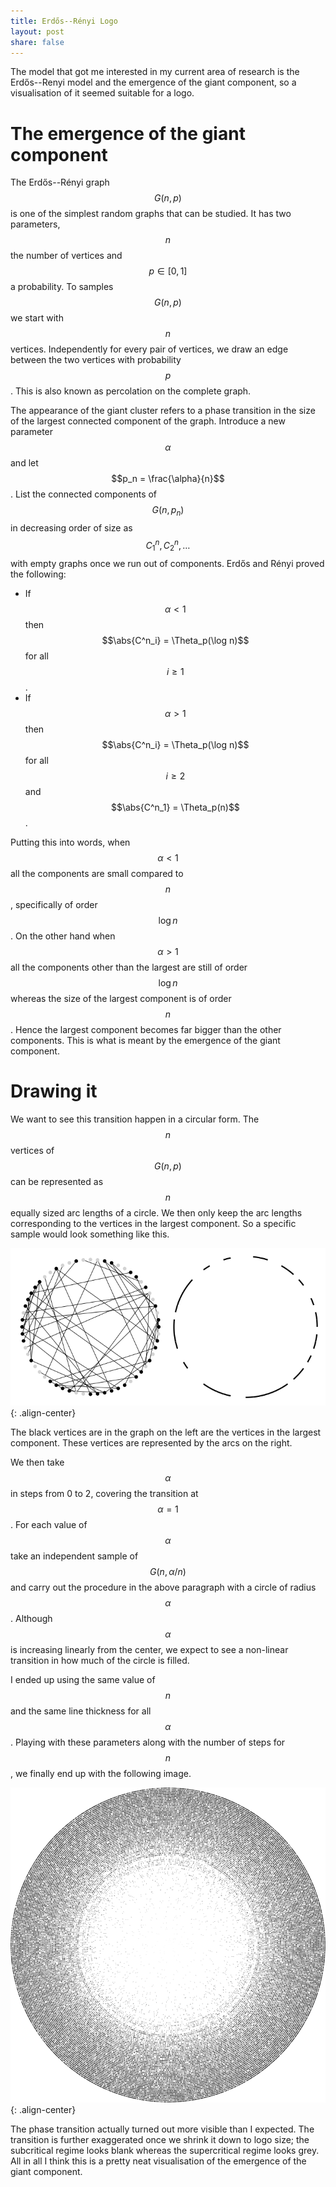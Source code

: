 ```yaml
---
title: Erdős--Rényi Logo
layout: post
share: false
---
```


The model that got me interested in my current area of research is the Erdős--Renyi model and the emergence of the giant component, so a visualisation of it seemed suitable for a logo.

# The emergence of the giant component

The Erdős--Rényi graph $$G(n, p)$$ is one of the simplest random graphs that can be studied. It has two parameters, $$n$$ the number of vertices and $$p \in [0, 1]$$ a probability. To samples $$G(n, p)$$ we start with $$n$$ vertices. Independently for every pair of vertices, we draw an edge between the two vertices with probability $$p$$. This is also known as percolation on the complete graph.

The appearance of the giant cluster refers to a phase transition in the size of the largest connected component of the graph. Introduce a new parameter $$\alpha$$ and let $$p_n = \frac{\alpha}{n}$$. List the connected components of $$G(n, p_n)$$ in decreasing order of size as $$C^n_1, C^n_2, \ldots$$ with empty graphs once we run out of components. Erdős and Rényi proved the following:

- If $$\alpha < 1$$ then $$\abs{C^n_i} = \Theta_p(\log n)$$ for all $$i \geq 1$$.
- If $$\alpha > 1$$ then $$\abs{C^n_i} = \Theta_p(\log n)$$ for all $$i \geq 2$$ and $$\abs{C^n_1} = \Theta_p(n)$$.

Putting this into words, when $$\alpha < 1$$ all the components are small compared to $$n$$, specifically of order $$\log n$$. On the other hand when $$\alpha > 1$$ all the components other than the largest are still of order $$\log n$$ whereas the size of the largest component is of order $$n$$. Hence the largest component becomes far bigger than the other components. This is what is meant by the emergence of the giant component.

# Drawing it

We want to see this transition happen in a circular form. The $$n$$ vertices of $$G(n, p)$$ can be represented as $$n$$ equally sized arc lengths of a circle. We then only keep the arc lengths corresponding to the vertices in the largest component. So a specific sample would look something like this.

![single circle](/assets/images/logo_circle.png){: .align-center}

The black vertices are in the graph on the left are the vertices in the largest component. These vertices are represented by the arcs on the right.

We then take $$\alpha$$ in steps from 0 to 2, covering the transition at $$\alpha = 1$$. For each value of $$\alpha$$ take an independent sample of $$G(n, \alpha / n)$$ and carry out the procedure in the above paragraph with a circle of radius $$\alpha$$. Although $$\alpha$$ is increasing linearly from the center, we expect to see a non-linear transition in how much of the circle is filled.

I ended up using the same value of $$n$$ and the same line thickness for all $$\alpha$$. Playing with these parameters along with the number of steps for $$n$$, we finally end up with the following image.

![logo](/assets/images/logo_large.png){: .align-center}

The phase transition actually turned out more visible than I expected. The transition is further exaggerated once we shrink it down to logo size; the subcritical regime looks blank whereas the supercritical regime looks grey. All in all I think this is a pretty neat visualisation of the emergence of the giant component.